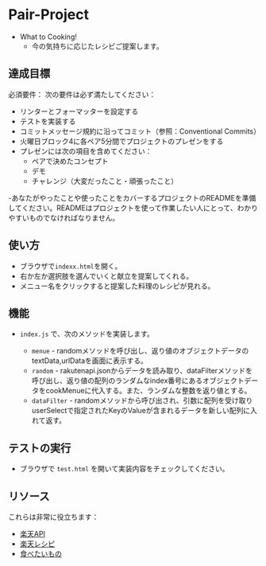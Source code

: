# Pair-Project

- What to Cooking!
  - 今の気持ちに応じたレシピご提案します。

## 達成目標

必須要件：
次の要件は必ず満たしてください：

- リンターとフォーマッターを設定する
- テストを実装する
- コミットメッセージ規約に沿ってコミット（参照：Conventional Commits）
- 火曜日ブロック4に各ペア5分間でプロジェクトのプレゼンをする
- プレゼンには次の項目を含めてください：
  - ペアで決めたコンセプト
  - デモ
  - チャレンジ（大変だったこと・頑張ったこと）
  
-あなたがやったことや使ったことをカバーするプロジェクトのREADMEを準備してください。READMEはプロジェクトを使って作業したい人にとって、わかりやすいものでなければなりません。

## 使い方
- ブラウザで`indexx.html`を開く。
- 右か左か選択肢を選んでいくと献立を提案してくれる。
- メニュー名をクリックすると提案した料理のレシピが見れる。

## 機能

- `index.js` で、次のメソッドを実装します。

  - `menue` - randomメソッドを呼び出し、返り値のオブジェクトデータのtextData,urlDataを画面に表示する。
  - `random` - rakutenapi.jsonからデータを読み取り、dataFilterメソッドを呼び出し、返り値の配列のランダムなindex番号にあるオブジェクトデータをcookMenueに代入する。また、ランダムな整数を返り値とする。
  - `dataFilter` - randomメソッドから呼び出され、引数に配列を受け取りuserSelectで指定されたKeyのValueが含まれるデータを新しい配列に入れて返す。


## テストの実行

- ブラウザで `test.html` を開いて実装内容をチェックしてください。

## リソース

これらは非常に役立ちます：

- [楽天API](https://webservice.rakuten.co.jp/documentation/recipe-category-list)
- [楽天レシピ](https://recipe.rakuten.co.jp/)
- [食べたいもの](https://recipe.rakuten.co.jp/recipe/1750088126/)
